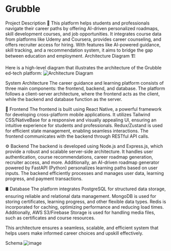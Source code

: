 # Grubble
Project Description 📝
This platform helps students and professionals navigate their career paths by offering AI-driven personalized roadmaps, skill development courses, and job opportunities. It integrates course data from platforms like Udemy and Coursera, provides career counseling, and offers recruiter access for hiring. With features like AI-powered guidance, skill tracking, and a recommendation system, it aims to bridge the gap between education and employment.
Architecture Diagram 🏗️

Here is a high-level diagram that illustrates the architecture of the Grubble ed-tech platform:
![Architecture Diagram](https://github.com/user-attachments/assets/16bb7572-1479-4bb7-908c-fd839cdeedad)


System Architecture
The career guidance and learning platform consists of three main components: the frontend, backend, and database. The platform follows a client-server architecture, where the frontend acts as the client, while the backend and database function as the server.

🎨 Frontend
The frontend is built using React Native, a powerful framework for developing cross-platform mobile applications. It utilizes Tailwind CSS/NativeBase for a responsive and visually appealing UI, ensuring an intuitive experience for students and professionals. Redux/Zustand is used for efficient state management, enabling seamless interactions. The frontend communicates with the backend through RESTful API calls.

⚙️ Backend
The backend is developed using Node.js and Express.js, which provide a robust and scalable server-side architecture. It handles user authentication, course recommendations, career roadmap generation, recruiter access, and more. Additionally, an AI-driven roadmap generator powered by FastAPI (Python) personalizes learning paths based on user inputs. The backend efficiently processes and manages user data, learning progress, and payment transactions.

🛢️ Database
The platform integrates PostgreSQL for structured data storage, ensuring reliable and relational data management. MongoDB is used for storing certificates, learning progress, and other flexible data types. Redis is incorporated for caching, optimizing performance and reducing load times. Additionally, AWS S3/Firebase Storage is used for handling media files, such as certificates and course resources.

This architecture ensures a seamless, scalable, and efficient system that helps users make informed career choices and upskill effectively.

Schema 
![image](https://github.com/user-attachments/assets/ce8cf23b-b6a0-4ad2-bc02-6c659fce969e)

